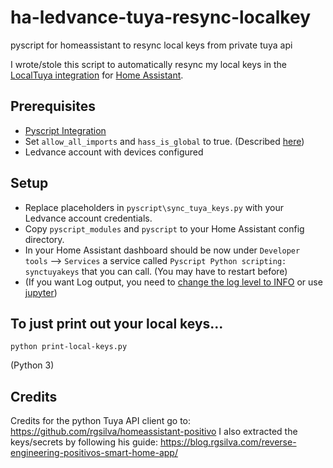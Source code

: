 # ha-ledvance-tuya-resync-localkey
pyscript for homeassistant to resync local keys from private tuya api

I wrote/stole this script to automatically resync my local keys in the [LocalTuya integration](https://github.com/rospogrigio/localtuya) for [Home Assistant](https://www.home-assistant.io/).

## Prerequisites

- [Pyscript Integration](https://hacs-pyscript.readthedocs.io/en/latest/)
- Set `allow_all_imports` and `hass_is_global` to true. (Described [here](https://hacs-pyscript.readthedocs.io/en/latest/configuration.html))
- Ledvance account with devices configured

## Setup

- Replace placeholders in `pyscript\sync_tuya_keys.py` with your Ledvance account credentials.
- Copy `pyscript_modules` and `pyscript` to your Home Assistant config directory.
- In your Home Assistant dashboard should be now under `Developer tools` --> `Services` a service called `Pyscript Python scripting: synctuyakeys` that you can call. (You may have to restart before)
- (If you want Log output, you need to [change the log level to INFO](https://hacs-pyscript.readthedocs.io/en/latest/reference.html#logging) or use [jupyter](https://jupyter.org/install))

## To just print out your local keys...

```
python print-local-keys.py
```
(Python 3)

## Credits

Credits for the python Tuya API client go to: https://github.com/rgsilva/homeassistant-positivo
I also extracted the keys/secrets by following his guide: https://blog.rgsilva.com/reverse-engineering-positivos-smart-home-app/
